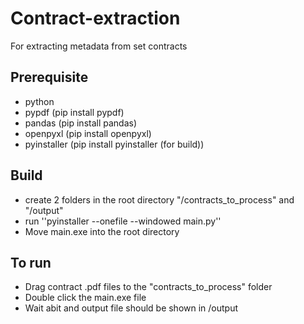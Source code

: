# Contract-extraction
For extracting metadata from set contracts

## Prerequisite
- python
- pypdf (pip install pypdf)
- pandas (pip install pandas)
- openpyxl (pip install openpyxl)
- pyinstaller (pip install pyinstaller (for build))

## Build
- create 2 folders in the root directory "/contracts_to_process" and "/output"
- run ''pyinstaller --onefile --windowed main.py''
- Move main.exe into the root directory

## To run
- Drag contract .pdf files to the "contracts_to_process" folder
- Double click the main.exe file
- Wait abit and output file should be shown in /output